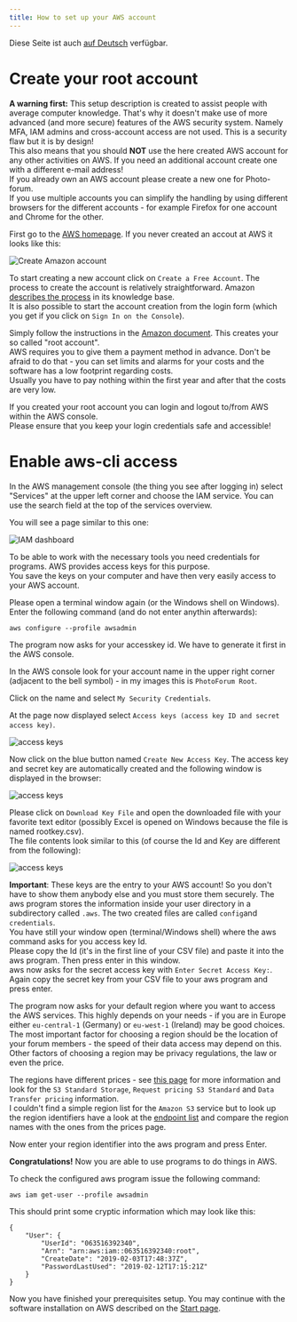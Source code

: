 ```yaml
---
title: How to set up your AWS account
---
```


Diese Seite ist auch [auf Deutsch](../awssetup_de) verfügbar.

# Create your root account

**A warning first:** This setup description is created to assist people with
average computer knowledge. That's why it doesn't make use of more advanced
(and more secure) features of the AWS security system. Namely MFA, IAM admins
and cross-account access are not used. This is a security flaw but it is by design!   
This also means that you should **NOT** use the here created AWS account for
any other activities on AWS. If you need an additional account create one with
a different e-mail address!  
If you already own an AWS account please create a new one for Photo-forum.   
If you use multiple accounts you can simplify the handling by using different
browsers for the different accounts - for example Firefox for one account and
Chrome for the other.

First go to the [AWS homepage](https://aws.amazon.com/free/). If you never
created an accout at AWS it looks like this:

![Create Amazon account](../img/Amazon-Free-Tier.jpg)

To start creating a new account click on `Create a Free Account`. The process to create
the account is relatively straightforward. Amazon
[describes the process](https://aws.amazon.com/premiumsupport/knowledge-center/create-and-activate-aws-account/)
in its knowledge base.  
It is also possible to start the account creation from the login form (which you get if
you click on `Sign In on the Console`).

Simply follow the instructions in the
[Amazon document](https://aws.amazon.com/premiumsupport/knowledge-center/create-and-activate-aws-account/). This creates your so called "root account".   
AWS requires you to give them a payment method in advance.
Don't be afraid to do that - you can set limits and alarms for your
costs and the software has a low footprint regarding costs.   
Usually you have to pay nothing within the first year and after that the costs
are very low.

If you created your root account you can login and logout to/from AWS within the AWS console.   
Please ensure that you keep your login credentials safe and accessible!

# Enable aws-cli access

In the AWS management console (the thing you see after logging in) select "Services" at the upper left
corner and choose the IAM service. You can use the search field at the top of the services overview.

You will see a page similar to this one:

![IAM dashboard](../img/IAM.jpg)

To be able to work with the necessary tools you need credentials for programs. AWS provides
access keys for this purpose.  
You save the keys on your computer and have then very easily access to your AWS account.  

Please open a terminal window again (or the Windows shell on Windows). Enter the following
command (and do not enter anythin afterwards):
```Shell
aws configure --profile awsadmin
```
The program now asks for your accesskey id. We have to generate it first in the AWS console.

In the AWS console look for your account name in the upper right corner (adjacent to the
bell symbol) - in my images this is `PhotoForum Root`.

Click on the name and select `My Security Credentials`.   

At the page now displayed select `Access keys (access key ID and secret access key)`.

![access keys](../img/accesskeys.jpg)

Now click on the blue button named `Create New Access Key`. The access key and secret key are
automatically created and the following window is displayed in the browser:

![access keys](../img/keycreated.jpg)

Please click on `Download Key File` and open the downloaded file with your favorite text
editor (possibly Excel is opened on Windows because the file is named rootkey.csv).  
The file contents look similar to this (of course the Id and Key are different from the following):

![access keys](../img/keys.jpg)

**Important**: These keys are the entry to your AWS account! So you don't have to show them
anybody else and you must store them securely.
The aws program stores the information inside your user directory in a subdirectory called
`.aws`. The two created files are called `config`and `credentials`.    
You have still
your window open (terminal/Windows shell) where the aws command asks for you access key Id.   
Please copy the Id (it's in the first line of your CSV file) and paste it into the aws
program. Then press enter in this window.   
aws now asks for the secret access key with `Enter Secret Access Key:`.   
Again copy the secret key from your CSV file to your aws program and press enter.

The program now asks for your default region where you want to access the AWS services.
This highly depends on your needs - if you are in Europe either `eu-central-1` (Germany) or
`eu-west-1` (Ireland) may be good choices. The most important factor for choosing a region
should be the location of your forum members - the speed of their data access may depend on this.   
Other factors of choosing a region may be privacy regulations, the law or even the price.

The regions have different prices - see
[this page](https://aws.amazon.com/s3/pricing/?nc1=h_ls) for more information and look
for the `S3 Standard Storage`, `Request pricing S3 Standard` and `Data Transfer pricing`
information.    
I couldn't find a simple region list for the `Amazon S3` service but
to look up the region identifiers have
a look at the [endpoint list](https://docs.aws.amazon.com/general/latest/gr/rande.html)
and compare the region names with the ones from the prices page.

Now enter your region identifier into the aws program and press Enter.

**Congratulations!** Now you are able to use programs to do things in AWS.

To check the configured aws program issue the following command:
```Shell
aws iam get-user --profile awsadmin
```

This should print some cryptic information which may look like this:
```
{
    "User": {
        "UserId": "063516392340",
        "Arn": "arn:aws:iam::063516392340:root",
        "CreateDate": "2019-02-03T17:48:37Z",
        "PasswordLastUsed": "2019-02-12T17:15:21Z"
    }
}
```

Now you have finished your prerequisites setup. You may continue with the software installation
on AWS described on the [Start page](../index).